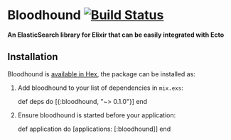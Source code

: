 # Bloodhound [![Build Status](https://semaphoreci.com/api/v1/projects/fa1c4a2b-05b4-422e-8365-0875cc386dd4/598201/shields_badge.svg)](https://semaphoreci.com/ianwalter/bloodhound)

**An ElasticSearch library for Elixir that can be easily integrated with Ecto**

## Installation

Bloodhound is [available in Hex](https://hex.pm/packages/bloodhound), the
package can be installed as:

  1. Add bloodhound to your list of dependencies in `mix.exs`:

        def deps do
          [{:bloodhound, "~> 0.1.0"}]
        end

  2. Ensure bloodhound is started before your application:

        def application do
          [applications: [:bloodhound]]
        end
